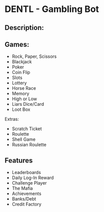 # DENTL - Gambling Bot

## Description:

## Games:
* Rock, Paper, Scissors
* Blackjack
* Poker
* Coin Flip
* Slots
* Lottery
* Horse Race
* Memory
* High or Low
* Liars Dice/Card
* Loot Box

Extras:
* Scratch Ticket
* Roulette
* Shell Game
* Russian Roulette

## Features
* Leaderboards
* Daily Log-In Reward
* Challenge Player
* The Mafia
* Achievements
* Banks/Debt
* Credit Factory
